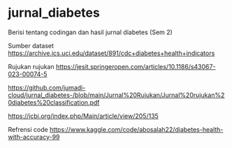 # jurnal_diabetes
Berisi tentang codingan dan hasil jurnal diabetes (Sem 2)

Sumber dataset https://archive.ics.uci.edu/dataset/891/cdc+diabetes+health+indicators

Rujukan rujukan https://jesit.springeropen.com/articles/10.1186/s43067-023-00074-5

https://github.com/jumadi-cloud/jurnal_diabetes-/blob/main/Jurnal%20Rujukan/Jurnal%20rujukan%20diabetes%20classification.pdf

https://jcbi.org/index.php/Main/article/view/205/135


Refrensi code 
https://www.kaggle.com/code/abosalah22/diabetes-health-with-accuracy-99
